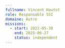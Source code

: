 ```yaml
---
fullname: Vincent Hautot
role: Responsable SSI
domaine: Autre
missions:
  - start: 2022-05-30
    end: 2025-06-27
    status: independent
---
```

